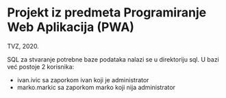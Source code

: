 # Projekt iz predmeta Programiranje Web Aplikacija (PWA)
TVZ, 2020.

SQL za stvaranje potrebne baze podataka nalazi se u direktoriju sql.
U bazi već postoje 2 korisnika: 
<ul>
<li>ivan.ivic sa zaporkom ivan koji je administrator</li> 
<li>marko.markic sa zaporkom marko koji nija administrator</li>
</ul>